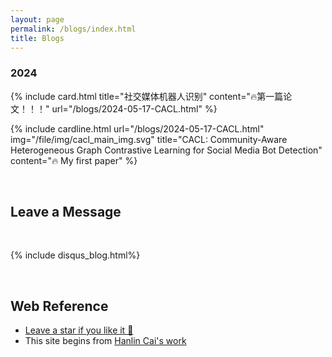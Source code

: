 ```yaml
---
layout: page
permalink: /blogs/index.html
title: Blogs
---
```



### 2024


{% include card.html title="社交媒体机器人识别" content="🔥第一篇论文！！！" url="/blogs/2024-05-17-CACL.html" %}

{% include cardline.html url="/blogs/2024-05-17-CACL.html" img="/file/img/cacl_main_img.svg" title="CACL: Community-Aware Heterogeneous Graph Contrastive Learning for Social Media Bot Detection" content="🔥 My first paper" %}


<br>

## Leave a Message

<br>

{% include disqus_blog.html%} 

<br>


## Web Reference

- [Leave a star if you like it 🥰](https://github.com/SirryChen/SirryChen.github.io) 
- This site begins from [Hanlin Cai's work](https://github.com/GuangLun2000/GuangLun2000.github.io)
